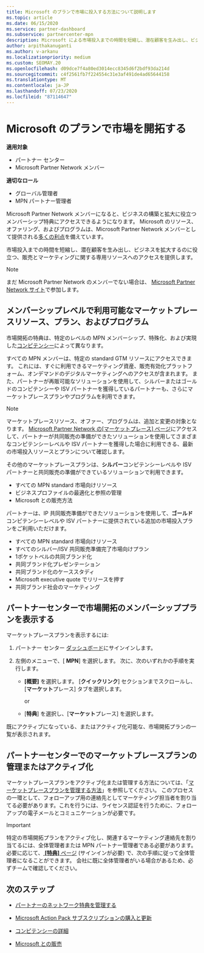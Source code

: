 ```yaml
---
title: Microsoft のプランで市場に投入する方法について説明します
ms.topic: article
ms.date: 06/15/2020
ms.service: partner-dashboard
ms.subservice: partnercenter-mpn
description: Microsoft による市場投入までの時間を短縮し、潜在顧客を生み出し、ビジネスを拡大するのに役立つ情報を提供します。
author: arpithakanuganti
ms.author: v-arkanu
ms.localizationpriority: medium
ms.custom: SEOMAY.20
ms.openlocfilehash: d09dce7f4a80ed3014ecc8345d6f2bdf93da214d
ms.sourcegitcommit: c4f2561fb7f224554c31e3af491de4ad65644158
ms.translationtype: MT
ms.contentlocale: ja-JP
ms.lasthandoff: 07/23/2020
ms.locfileid: "87114647"
---
```

# <a name="explore-your-go-to-market-with-microsoft-offers"></a>Microsoft のプランで市場を開拓する

**適用対象**

- パートナー センター
- Microsoft Partner Network メンバー

**適切なロール**

- グローバル管理者
- MPN パートナー管理者

Microsoft Partner Network メンバーになると、ビジネスの構築と拡大に役立つメンバーシップ特典にアクセスできるようになります。 Microsoft のリソース、オファリング、およびプログラムは、Microsoft Partner Network メンバーとして提供される[多くの利点](https://partner.microsoft.com/manage-your-partner-network-benefits)を備えています。

市場投入までの時間を短縮し、潜在顧客を生み出し、ビジネスを拡大するのに役立つ、販売とマーケティングに関する専用リソースへのアクセスを提供します。

>[!NOTE]
>まだ Microsoft Partner Network のメンバーでない場合は、 [Microsoft Partner Network サイト](https://partner.microsoft.com/membership)で参加します。

## <a name="go-to-market-resources-offers-and-programs-available-by-membership-level"></a>メンバーシップレベルで利用可能なマーケットプレースリソース、プラン、およびプログラム

市場開拓の特典は、特定のレベルの MPN メンバーシップ、特殊化、および実現した[コンピテンシー](learn-about-competencies.md)によって異なります。

すべての MPN メンバーは、特定の standard GTM リソースにアクセスできます。 これには、すぐに利用できるマーケティング資産、販売有効化プラットフォーム、オンデマンドのデジタルマーケティングへのアクセスが含まれます。 また、パートナーが再販可能なソリューションを使用して、シルバーまたはゴールドのコンピテンシーや ISV パートナーを獲得しているパートナーも、さらにマーケットプレースプランやプログラムを利用できます。

>[!NOTE]
>マーケットプレースリソース、オファー、プログラムは、追加と変更の対象となります。 [Microsoft Partner Network の[マーケットプレース] ページ](https://partner.microsoft.com/membership/go-to-market)にアクセスして、パートナーが共同販売の準備ができたソリューションを使用してさまざまなコンピテンシーレベルや ISV パートナーを獲得した場合に利用できる、最新の市場投入リソースとプランについて確認します。

その他のマーケットプレースプランは、**シルバー**コンピテンシーレベルや ISV パートナーと共同販売の準備ができているソリューションで利用できます。

- すべての MPN standard 市場向けリソース
- ビジネスプロファイルの最適化と参照の管理
- Microsoft との販売方法

パートナーは、IP 共同販売準備ができたソリューションを使用して、**ゴールド**コンピテンシーレベルや ISV パートナーに提供されている追加の市場投入プランをご利用いただけます。

- すべての MPN standard 市場向けリソース
- すべてのシルバー/ISV 共同販売準備完了市場向けプラン
- 1ポケットベルの共同ブランド化
- 共同ブランド化プレゼンテーション
- 共同ブランド化のケーススタディ
- Microsoft executive quote でリリースを押す
- 共同ブランド社会のマーケティング

## <a name="view-go-to-market-membership-offers-in-partner-center"></a>パートナーセンターで市場開拓のメンバーシッププランを表示する

マーケットプレースプランを表示するには:

1. パートナー センター [ダッシュボード](https://partner.microsoft.com/dashboard)にサインインします。

2. 左側のメニューで、[ **MPN**] を選択します。 次に、次のいずれかの手順を実行します。

   - **[概要]** を選択します。 [**クイックリンク**] セクションまでスクロールし、[**マーケット**プレース] タブを選択します。

     or

   - [**特典**] を選択し、[**マーケット**プレース] を選択します。

既にアクティブになっている、またはアクティブ化可能な、市場開拓プランの一覧が表示されます。

## <a name="manage-or-activate-go-to-market-offers-in-partner-center"></a>パートナーセンターでのマーケットプレースプランの管理またはアクティブ化

マーケットプレースプランをアクティブ化または管理する方法については、「[マーケットプレースプランを管理する方法](manage-your-partner-network-benefits.md#manage-go-to-market-offers)」を参照してください。 このプロセスの一環として、フォローアップ用の連絡先としてマーケティング担当者を割り当てる必要があります。これを行うには、ライセンス認証を行うために、フォローアップの電子メールとコミュニケーションが必要です。

>[!IMPORTANT]
>特定の市場開拓プランをアクティブ化し、関連するマーケティング連絡先を割り当てるには、全体管理者または MPN パートナー管理者である必要があります。 必要に応じて、[ **[特典]** ページ](https://partnercenter.microsoft.com/pcv/partnership/benefits) (サインインが必要) で、次の手順に従って全体管理者になることができます。 会社に既に全体管理者がいる場合があるため、必ずチームで確認してください。

## <a name="next-steps"></a>次のステップ

- [パートナーのネットワーク特典を管理する](manage-your-partner-network-benefits.md)

- [Microsoft Action Pack サブスクリプションの購入と更新](mpn-get-action-pack.md)

- [コンピテンシーの詳細](learn-about-competencies.md)

- [Microsoft との販売](https://partner.microsoft.com/membership/sell-with-microsoft)
